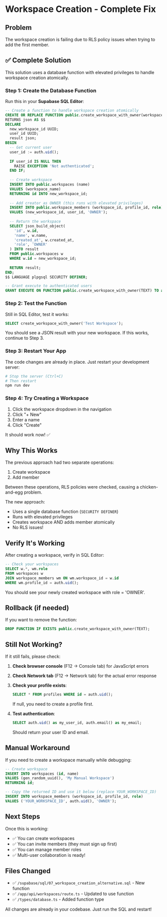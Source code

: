 # Workspace Creation - Complete Fix

## Problem
The workspace creation is failing due to RLS policy issues when trying to add the first member.

## ✅ Complete Solution

This solution uses a database function with elevated privileges to handle workspace creation atomically.

### Step 1: Create the Database Function

Run this in your **Supabase SQL Editor**:

```sql
-- Create a function to handle workspace creation atomically
CREATE OR REPLACE FUNCTION public.create_workspace_with_owner(workspace_name TEXT)
RETURNS json AS $$
DECLARE
  new_workspace_id UUID;
  user_id UUID;
  result json;
BEGIN
  -- Get current user
  user_id := auth.uid();
  
  IF user_id IS NULL THEN
    RAISE EXCEPTION 'Not authenticated';
  END IF;
  
  -- Create workspace
  INSERT INTO public.workspaces (name)
  VALUES (workspace_name)
  RETURNING id INTO new_workspace_id;
  
  -- Add creator as OWNER (this runs with elevated privileges)
  INSERT INTO public.workspace_members (workspace_id, profile_id, role)
  VALUES (new_workspace_id, user_id, 'OWNER');
  
  -- Return the workspace
  SELECT json_build_object(
    'id', w.id,
    'name', w.name,
    'created_at', w.created_at,
    'role', 'OWNER'
  ) INTO result
  FROM public.workspaces w
  WHERE w.id = new_workspace_id;
  
  RETURN result;
END;
$$ LANGUAGE plpgsql SECURITY DEFINER;

-- Grant execute to authenticated users
GRANT EXECUTE ON FUNCTION public.create_workspace_with_owner(TEXT) TO authenticated;
```

### Step 2: Test the Function

Still in SQL Editor, test it works:

```sql
SELECT create_workspace_with_owner('Test Workspace');
```

You should see a JSON result with your new workspace. If this works, continue to Step 3.

### Step 3: Restart Your App

The code changes are already in place. Just restart your development server:

```bash
# Stop the server (Ctrl+C)
# Then restart
npm run dev
```

### Step 4: Try Creating a Workspace

1. Click the workspace dropdown in the navigation
2. Click "+ New" 
3. Enter a name
4. Click "Create"

It should work now! ✅

## Why This Works

The previous approach had two separate operations:
1. Create workspace
2. Add member

Between these operations, RLS policies were checked, causing a chicken-and-egg problem.

The new approach:
- Uses a single database function (`SECURITY DEFINER`)
- Runs with elevated privileges
- Creates workspace AND adds member atomically
- No RLS issues!

## Verify It's Working

After creating a workspace, verify in SQL Editor:

```sql
-- Check your workspaces
SELECT w.*, wm.role
FROM workspaces w
JOIN workspace_members wm ON wm.workspace_id = w.id
WHERE wm.profile_id = auth.uid();
```

You should see your newly created workspace with role = 'OWNER'.

## Rollback (if needed)

If you want to remove the function:

```sql
DROP FUNCTION IF EXISTS public.create_workspace_with_owner(TEXT);
```

## Still Not Working?

If it still fails, please check:

1. **Check browser console** (F12 → Console tab) for JavaScript errors
2. **Check Network tab** (F12 → Network tab) for the actual error response
3. **Check your profile exists**:
   ```sql
   SELECT * FROM profiles WHERE id = auth.uid();
   ```
   If null, you need to create a profile first.

4. **Test authentication**:
   ```sql
   SELECT auth.uid() as my_user_id, auth.email() as my_email;
   ```
   Should return your user ID and email.

## Manual Workaround

If you need to create a workspace manually while debugging:

```sql
-- Create workspace
INSERT INTO workspaces (id, name) 
VALUES (gen_random_uuid(), 'My Manual Workspace')
RETURNING id;

-- Copy the returned ID and use it below (replace YOUR_WORKSPACE_ID)
INSERT INTO workspace_members (workspace_id, profile_id, role)
VALUES ('YOUR_WORKSPACE_ID', auth.uid(), 'OWNER');
```

## Next Steps

Once this is working:
- ✅ You can create workspaces
- ✅ You can invite members (they must sign up first)
- ✅ You can manage member roles
- ✅ Multi-user collaboration is ready!

## Files Changed

- ✅ `/supabase/sql/07_workspace_creation_alternative.sql` - New function
- ✅ `/app/api/workspaces/route.ts` - Updated to use function
- ✅ `/types/database.ts` - Added function type

All changes are already in your codebase. Just run the SQL and restart!

